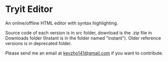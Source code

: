 Tryit Editor
============

An online/offline HTML editor with syntax highlighting.

Source code of each version is in src folder, download is the .zip file in Downloads folder (Instant is in the folder named "instant"). Older reference versions is in deprecated folder.

Please send me an email at [kevzho141@gmail.com](mailto:kevzho141@gmail.com) if you want to contribute.
